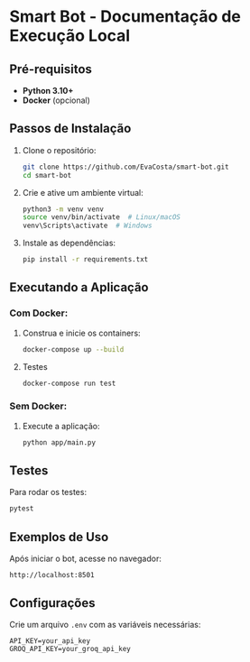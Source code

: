 
# Smart Bot - Documentação de Execução Local

## Pré-requisitos

- **Python 3.10+**
- **Docker** (opcional)

## Passos de Instalação

1. Clone o repositório:
   ```bash
   git clone https://github.com/EvaCosta/smart-bot.git
   cd smart-bot
   ```

2. Crie e ative um ambiente virtual:
   ```bash
   python3 -m venv venv
   source venv/bin/activate  # Linux/macOS
   venv\Scripts\activate  # Windows
   ```

3. Instale as dependências:
   ```bash
   pip install -r requirements.txt
   ```

## Executando a Aplicação

### Com Docker:

1. Construa e inicie os containers:
   ```bash
   docker-compose up --build
   ```

1. Testes
   ```bash
   docker-compose run test
   ```
### Sem Docker:

1. Execute a aplicação:
   ```bash
   python app/main.py
   ```

## Testes

Para rodar os testes:
```bash
pytest
```

## Exemplos de Uso

Após iniciar o bot, acesse no navegador:
```
http://localhost:8501
```

## Configurações

Crie um arquivo `.env` com as variáveis necessárias:
```
API_KEY=your_api_key
GROQ_API_KEY=your_groq_api_key
```
